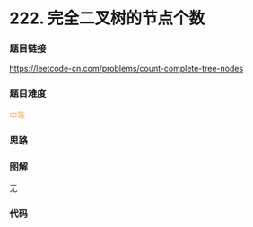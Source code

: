 # 222. 完全二叉树的节点个数

### 题目链接

https://leetcode-cn.com/problems/count-complete-tree-nodes

### 题目难度

<font color=#F0AD4E>中等</font>

### 思路



### 图解

无

### 代码

```python
```